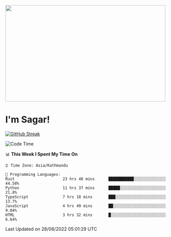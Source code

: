 
<img src="https://media.giphy.com/media/3ornk57KwDXf81rjWM/giphy.gif" width="500" height="300" frameBorder="0" class="giphy-embed" allowFullScreen></img>

#   I'm Sagar!
[![GitHub Streak](https://github-readme-streak-stats.herokuapp.com/?user=sgr2848)](https://git.io/streak-stats)
<!--START_SECTION:waka-->
![Code Time](http://img.shields.io/badge/Code%20Time-0%20secs-blue)

📊 **This Week I Spent My Time On** 

```text
⌚︎ Time Zone: Asia/Kathmandu

💬 Programming Languages: 
Rust                     23 hrs 46 mins      ███████████░░░░░░░░░░░░░░   44.58% 
Python                   11 hrs 37 mins      █████░░░░░░░░░░░░░░░░░░░░   21.8% 
TypeScript               7 hrs 18 mins       ███░░░░░░░░░░░░░░░░░░░░░░   13.7% 
JavaScript               4 hrs 49 mins       ██░░░░░░░░░░░░░░░░░░░░░░░   9.04% 
HTML                     3 hrs 32 mins       █░░░░░░░░░░░░░░░░░░░░░░░░   6.64%

```


 Last Updated on 28/06/2022 05:01:29 UTC
<!--END_SECTION:waka-->
